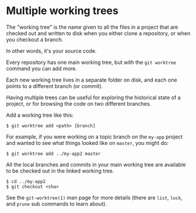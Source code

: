 # Multiple working trees

The "working tree" is the name given to all the files in a project that are checked out and written to disk when you either clone a repository, or when you checkout a branch.

In other words, it's your source code.

Every repository has one main working tree, but with the `git worktree` command you can add more.

Each new working tree lives in a separate folder on disk, and each one points to a different branch (or commit).

Having multiple trees can be useful for exploring the historical state of a project, or for browsing the code on two different branches.

Add a working tree like this:

    $ git worktree add <path> [branch]

For example, if you were working on a topic branch on the `my-app` project and wanted to see what things looked like on `master`, you might do:

    $ git worktree add ../my-app2 master

All the local branches and commits in your main working tree are available to be checked out in the linked working tree.

    $ cd ../my-app2
    $ git checkout <sha>

See the `git-worktree(1)` man page for more details (there are `list`, `lock`, and `prune` sub commands to learn about).
